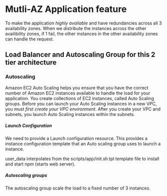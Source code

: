 # Mutli-AZ Application feature

To make the application *highly available* and have redundancies across all 3 availability zones. When we distribute the instances across the other
availibility zones, if 1 fail, the other instances in the other availability zones can handle the request.

## Load Balancer and Autoscaling Group for this 2 tier architecture

### Autoscaling
Amazon EC2 Auto Scaling helps you ensure that you have the correct number of Amazon EC2 instances available to handle the load for your application. You create collections of EC2 instances, called Auto Scaling groups. Before you can launch your Auto Scaling instances in a new VPC, you must *first create your VPC environment*. After you create your VPC and subnets, you launch Auto Scaling instances within the subnets.

##### Launch Configuration
We need to provide a Launch configuration resource. This provides a instance configuration template that an Auto scaling group
uses to launch a instance.

user_data interpolates from the scripts/app/init.sh.tpl template file to install and start npm (starts web server).

##### Autoscaling groups
The autoscaling group scale the load to a fixed number of 3 instances.
